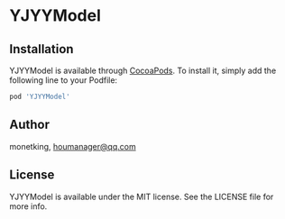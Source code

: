 # YJYYModel

## Installation

YJYYModel is available through [CocoaPods](https://cocoapods.org). To install it, simply add the following line to your Podfile:

```ruby
pod 'YJYYModel'
```

## Author

monetking, houmanager@qq.com

## License

YJYYModel is available under the MIT license. See the LICENSE file for more info.




